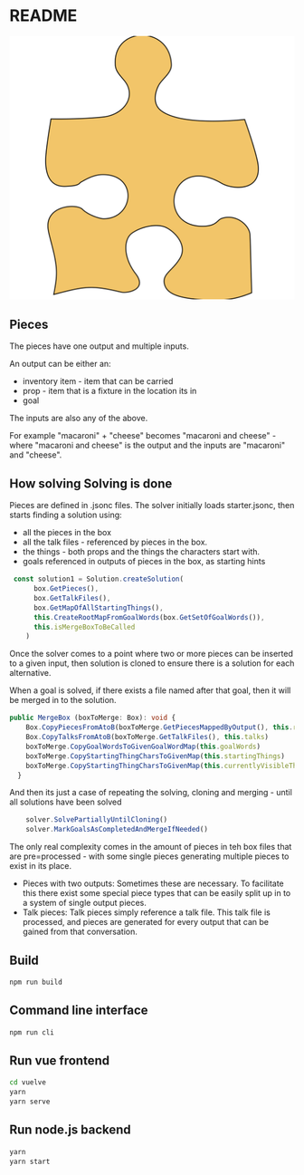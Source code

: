 
# README

![Alternate text](piece.svg)

## Pieces

The pieces have one output and multiple inputs.

An output can be either an:

- inventory item - item that can be carried
- prop - item that is a fixture in the location its in
- goal

The inputs are also any of the above.

For example "macaroni" + "cheese" becomes "macaroni and cheese" - where "macaroni and cheese" is the output and the inputs are "macaroni" and "cheese".

## How solving Solving is done

Pieces are defined in .jsonc files.
The solver initially loads starter.jsonc,
then starts finding a solution using:

- all the pieces in the box
- all the talk files - referenced by pieces in the box.
- the things - both props and the things the characters start with.
- goals referenced in outputs of pieces in the box, as starting hints

``` typescript
 const solution1 = Solution.createSolution(
      box.GetPieces(),
      box.GetTalkFiles(),
      box.GetMapOfAllStartingThings(),
      this.CreateRootMapFromGoalWords(box.GetSetOfGoalWords()),
      this.isMergeBoxToBeCalled
    )
```

Once the solver comes to a point where two or more pieces can be inserted to a given input, then  solution is cloned to ensure there is a solution for each alternative.

When a goal is solved, if there exists a file named after that goal, then it will be merged in to the solution.

``` typescript
public MergeBox (boxToMerge: Box): void {
    Box.CopyPiecesFromAtoB(boxToMerge.GetPiecesMappedByOutput(), this.remainingPieces)
    Box.CopyTalksFromAtoB(boxToMerge.GetTalkFiles(), this.talks)
    boxToMerge.CopyGoalWordsToGivenGoalWordMap(this.goalWords)
    boxToMerge.CopyStartingThingCharsToGivenMap(this.startingThings)
    boxToMerge.CopyStartingThingCharsToGivenMap(this.currentlyVisibleThings)
  }
```

And then its just a case of repeating the solving, cloning and merging - until all solutions have been solved

``` typescript
    solver.SolvePartiallyUntilCloning()
    solver.MarkGoalsAsCompletedAndMergeIfNeeded()
```

The only real complexity comes in the amount of pieces in teh box files that are pre=processed - with some single pieces generating multiple pieces to exist in its place.

- Pieces with two outputs: Sometimes these are necessary. To facilitate this there exist some special piece types that can be easily split up in to a system of single output pieces.
- Talk pieces: Talk pieces simply reference a talk file. This talk file is processed, and pieces are generated for every output that can be gained from that conversation.

## Build

```sh
npm run build
```

## Command line interface

```sh
npm run cli
```

## Run vue frontend

```sh
cd vuelve
yarn
yarn serve
```

## Run node.js backend

```sh
yarn
yarn start
```
